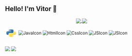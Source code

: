 ## Hello! I'm Vitor 👋


<div align="center">
<a href="https://github.com/VituHonda">
  
  <img align="center" height="220px" src="vituhonda-github-readme-status-6zmtlkgxv-vituhonda.vercel.app/api?username=vituhonda&show_icons=true&theme=github_dark"/>
</a>
<a href=https://github.com/VituHonda>
  <img align="center" height="220px" src="vituhonda-github-readme-status-6zmtlkgxv-vituhonda.vercel.app/api/top-langs/?username=vituhonda&theme=github_dark"/>
</a>
</div>
  
  
  
<div style="display: inline_block"><br>
  <img align="center" alt="PythonIcon" height="30" width="40" src="https://raw.githubusercontent.com/devicons/devicon/master/icons/python/python-original.svg">
  <img align="center" alt="JavaIcon" height="30" width="40" src="https://cdn.jsdelivr.net/gh/devicons/devicon/icons/java/java-original.svg" />
  <img align="center" alt="HtmlIcon" height="30" width="40" src="https://cdn.jsdelivr.net/gh/devicons/devicon/icons/html5/html5-original.svg" />
  <img align="center" alt="CssIcon" height="30" width="40" src="https://cdn.jsdelivr.net/gh/devicons/devicon/icons/css3/css3-original.svg" />
  <img align="center" alt="JSIcon" height="30" width="40" src="https://cdn.jsdelivr.net/gh/devicons/devicon/icons/javascript/javascript-original.svg" />
  <img align="center" alt="JSIcon" height="30" width="40" src="https://cdn.jsdelivr.net/gh/devicons/devicon/icons/go/go-original.svg" />
</div>
  
##

<div> 
  <a href = "mailto:vitorutk@gmail.com"><img src="https://img.shields.io/badge/-Gmail-%23333?style=for-the-badge&logo=gmail&logoColor=white" target="_blank"></a>
  <a href="https://www.linkedin.com/in/vitorutagawatanabe/" target="_blank"><img src="https://img.shields.io/badge/-LinkedIn-%230077B5?style=for-the-badge&logo=linkedin&logoColor=white" target="_blank"></a> 
</div>

<!--
**VituHonda/VituHonda** is a ✨ _special_ ✨ repository because its `README.md` (this file) appears on your GitHub profile.

Here are some ideas to get you started:

- 🔭 I’m currently working on ...
- 🌱 I’m currently learning ...
- 👯 I’m looking to collaborate on ...
- 🤔 I’m looking for help with ...
- 💬 Ask me about ...
- 📫 How to reach me: ...
- 😄 Pronouns: ...
- ⚡ Fun fact: ...
-->
